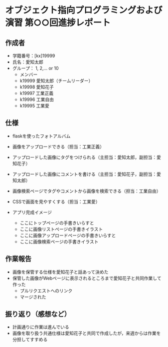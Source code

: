# オブジェクト指向プログラミングおよび演習 第○○回進捗レポート

## 作成者
- 学籍番号：[kx]19999
- 氏名：愛知太郎
- グループ： 1, 2,… or 10
    - メンバー
    - k19999 愛知太郎（チームリーダー）
    - k19998 愛知花子
    - k19997 工業正義
    - k19996 工業自由
    - k19995 工業愛

## 仕様
- flaskを使ったフォトアルバム
- 画像をアップロードできる（担当：工業正義）
- アップロードした画像にタグをつけられる（主担当：愛知太郎，副担当：愛知花子）
- アップロードした画像にコメントを書ける（主担当：愛知花子，副担当：愛知太郎）
- 画像検索ページでタグやコメントから画像を検索できる（担当：工業自由）
- CSSで画面を見やすくする（担当：工業愛）

- アプリ完成イメージ
    - ここにトップページの手書きいらすと
    - ここに画像リストページの手書きイラスト
    - ここに画像アップロードページの手書きいらすと
    - ここに画像検索ページの手書きイラスト

## 作業報告
- 画像を保管する仕様を愛知花子と話あって決めた
- 保管した画像がWebページに表示されるところまで愛知花子と共同作業して作った
    - プルリクエストへのリンク
    - マージされた

## 振り返り（感想など）
- 計画通りに作業は進んでいる
- 画像を取り扱う共通仕様は愛知花子と共同で作成したが，来週からは作業を分担してすすめる